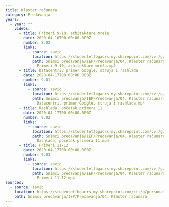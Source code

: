 ```yaml
---
title: Klaster računara
category: Predavanja
years:
  - year: ""
    videos:
      - title: Primeri 9-10, arhitekture mreža
        date: 2020-04-10T00:00:00.000Z
        number: 8.02
        links:
          - source: savic
            location: https://studentetfbgacrs-my.sharepoint.com/:v:/g/personal/sa190595d_student_etf_bg_ac_rs/EUMt6vIr3pBLtI_HU8e7SfgBjK4S-NXO0_G_ISYEc3TPAQ
            path: Snimci predavanja/IEP/Predavanja/04. Klaster računara/08.02 - 2020-04-10 -
              Primeri 9-10, arhitekture mreža.mp4
      - title: Datacentri, primer Google, struja i rashlada
        date: 2020-04-17T00:00:00.000Z
        number: 9.01
        links:
          - source: savic
            location: https://studentetfbgacrs-my.sharepoint.com/:v:/g/personal/sa190595d_student_etf_bg_ac_rs/EY0fbn3UWe9EnViuKYCyiCoB6bX6w8rjK7FpOujxDOhmZA
            path: Snimci predavanja/IEP/Predavanja/04. Klaster računara/09.01 - 2020-04-17 -
              Datacentri, primer Google, struja i rashlada.mp4
      - title: Rashlada, početak primera 11
        date: 2020-04-17T00:00:00.000Z
        number: 9.02
        links:
          - source: savic
            location: https://studentetfbgacrs-my.sharepoint.com/:v:/g/personal/sa190595d_student_etf_bg_ac_rs/EaAvkjauhmVBgiz9Het9AwYBPVGpM1VssjsCbBrtNPWnDg
            path: Snimci predavanja/IEP/Predavanja/04. Klaster računara/09.02 - 2020-04-17 -
              Rashlada, početak primera 11.mp4
      - title: Primeri 11-12
        date: 2020-04-17T00:00:00.000Z
        number: 9.03
        links:
          - source: savic
            location: https://studentetfbgacrs-my.sharepoint.com/:v:/g/personal/sa190595d_student_etf_bg_ac_rs/EdQcV4hCLilIoa6NuQxVnS4B_8v4LClruEBEyney71o9nw
            path: Snimci predavanja/IEP/Predavanja/04. Klaster računara/09.03 - 2020-04-17 -
              Primeri 11-12.mp4
sources:
  - source: savic
    location: https://studentetfbgacrs-my.sharepoint.com/:f:/g/personal/sa190595d_student_etf_bg_ac_rs/EmOxCEZ9vXlJlUJKTsUFO0kBSSQsdTnRcAP0fnQyB81lOQ
    path: Snimci predavanja/IEP/Predavanja/04. Klaster računara
---
```




